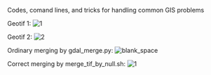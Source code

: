 Codes, comand lines, and tricks for handling common GIS problems

Geotif 1:
![1](https://github.com/anikfal/GIS_solutions/assets/11738727/db583c95-b7b9-44b3-bff1-3dfbd3a075a9)

Geotif 2:
![2](https://github.com/anikfal/GIS_solutions/assets/11738727/0d231a29-63e2-4141-b8a1-6da482d46585)

Ordinary merging by gdal_merge.py:
![blank_space](https://github.com/anikfal/GIS_solutions/assets/11738727/afb8346e-adcc-4059-9b5a-79580505d234)

Correct merging by merge_tif_by_null.sh:
![1](https://github.com/anikfal/GIS_solutions/assets/11738727/c769f966-38ae-4f41-ae4a-8fbb860f361b)

